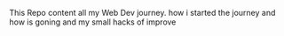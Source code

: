 This Repo content all my Web Dev journey. how i started the journey and how is goning and my small hacks of improve 
